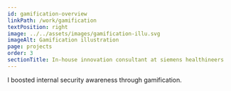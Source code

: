 ```yaml
---
id: gamification-overview
linkPath: /work/gamification
textPosition: right
image: ../../assets/images/gamification-illu.svg
imageAlt: Gamification illustration
page: projects
order: 3
sectionTitle: In-house innovation consultant at siemens healthineers 
---
```


I boosted internal security awareness through gamification.